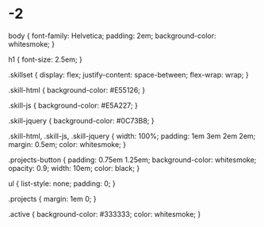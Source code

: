# -2
body {
  font-family: Helvetica;
  padding: 2em;
  background-color: whitesmoke;
}

h1 {
  font-size: 2.5em;
}

.skillset {
  display: flex;
  justify-content: space-between;
  flex-wrap: wrap;
}

.skill-html {
  background-color: #E55126;
}

.skill-js {
  background-color: #E5A227;
}

.skill-jquery {
  background-color: #0C73B8;
}

.skill-html,
.skill-js,
.skill-jquery {
  width: 100%;
  padding: 1em 3em 2em 2em;
  margin: 0.5em;
  color: whitesmoke;
}

.projects-button {
  padding: 0.75em 1.25em;
  background-color: whitesmoke;
  opacity: 0.9;
  width: 10em;
  color: black;
}

ul {
  list-style: none;
  padding: 0;
}

.projects {
  margin: 1em 0;
}

.active {
  background-color: #333333;
  color: whitesmoke;
}
